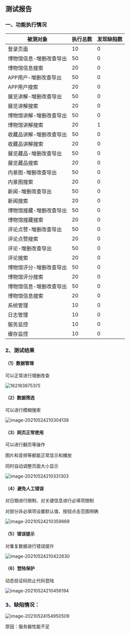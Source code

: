 ##  测试报告

### 一、功能执行情况

| 被测对象                | 执行总数 | 发现缺陷数 |
| ----------------------- | -------- | ---------- |
| 登录页面                | 10       | 0          |
| 博物馆信息-增删改查导出 | 50       | 0          |
| 博物馆信息搜索          | 20       | 0          |
| APP用户-增删改查导出    | 50       | 0          |
| APP用户搜索             | 20       | 0          |
| 展览讲解-增删改查导出   | 50       | 0          |
| 展览讲解搜索            | 20       | 0          |
| 博物馆讲解-增删改查导出 | 50       | 0          |
| 博物馆讲解搜索          | 20       | 1          |
| 收藏品讲解-增删改查导出 | 50       | 0          |
| 收藏品讲解搜索          | 20       | 0          |
| 展览藏品-增删改查导出   | 50       | 0          |
| 展览藏品搜索            | 20       | 0          |
| 内景图-增删改查导出     | 50       | 0          |
| 内景图搜索              | 20       | 0          |
| 新闻-增删改查导出       | 50       | 0          |
| 新闻搜索                | 20       | 0          |
| 博物馆搜藏-增删改查导出 | 50       | 0          |
| 博物馆搜藏搜索          | 20       | 0          |
| 评论点赞-增删改查导出   | 50       | 0          |
| 评论点赞搜索            | 20       | 0          |
| 评论-增删改查导出       | 50       | 0          |
| 评论搜索                | 20       | 0          |
| 博物馆评分-增删改查导出 | 50       | 0          |
| 博物馆评分搜索          | 20       | 0          |
| 博物馆信息-增删改查导出 | 50       | 0          |
| 博物馆信息搜索          | 20       | 0          |
| 系统管理                | 10       | 0          |
| 日志管理                | 10       | 0          |
| 服务监控                | 10       | 0          |
| 缓存监控                | 10       | 0          |

### 2、测试结果

#### （1）数据管理

可以正常进行增删改查

![1621838753(1)](http://m.qpic.cn/psc?/V12hADTt1wBLH5/ruAMsa53pVQWN7FLK88i5mNUkzSEOzUwuU5y5llSdm6sRNNVa0A.LD385jnyFxsP7CaOJBPxvVYbWX3gQS0lGsPUKwusV8p9lQRfjWG57mo!/mnull&bo=gAcPBAAAAAADB64!&rf=photolist&t=5)

#### （2）数据筛选

可以进行模糊搜索

![image-20210524210304138](http://m.qpic.cn/psc?/V12hADTt1wBLH5/ruAMsa53pVQWN7FLK88i5mNUkzSEOzUwuU5y5llSdm7p0MlIpk2wB8Ae*i5i3tW0hcY.CVdaZbxqfE28JaUBbD3.uwFckpJDGK7wF68aDC4!/mnull&bo=gAcPBAAAAAADB64!&rf=photolist&t=5)

#### （3）网页正常使用

可以进行翻页等操作

图片和音频等都能正常显示和播放

同时自动调整页面大小显示

![image-20210524210331303](http://m.qpic.cn/psc?/V12hADTt1wBLH5/ruAMsa53pVQWN7FLK88i5m.f5Fh9xaV..llT9CKm8YBC35Zi5xZIZpLrzVk3t..LzhB*XEekAuG9mNOhjuWgZ6dz.ZsgRnSvPr*wMpdphy0!/mnull&bo=8wSuAgAAAAADB3k!&rf=photolist&t=5)

#### （4）避免人工错误

对日期进行限制、对关键信息进行必填项限制

对部分非必填项设置默认值、按钮点击范围明确

![image-20210524210359869](http://m.qpic.cn/psc?/V12hADTt1wBLH5/ruAMsa53pVQWN7FLK88i5m.f5Fh9xaV..llT9CKm8YCi3SYMRgR.0NI5*r9H51MlGRB4AUSbm9M7McgsQRWkDWoIG05vTykRwwNFwQgCEto!/mnull&bo=gAcPBAAAAAADB64!&rf=photolist&t=5)

#### （5）错误提示

对重复数据进行错误提升

![image-20210524210422630](http://m.qpic.cn/psc?/V12hADTt1wBLH5/ruAMsa53pVQWN7FLK88i5m.f5Fh9xaV..llT9CKm8YCuO4b697GGgrM*gWyNlD0wctjNDasT4i9Eqaq4BdOuZUdXXeISthjlzR3iyzKPbDM!/mnull&bo=gAcPBAAAAAADB64!&rf=photolist&t=5)

#### （6）登陆保护

动态验证码防止代码登陆

![image-20210524210456194](http://m.qpic.cn/psc?/V12hADTt1wBLH5/ruAMsa53pVQWN7FLK88i5m.f5Fh9xaV..llT9CKm8YBTA896U9zv2H6ATTgrA1p0UaJXy1f1Mvcl2SxXN3egdPA1q7FN9E.eBLWyzHKlSLc!/mnull&bo=8wSuAgAAAAADB3k!&rf=photolist&t=5)

### 3、缺陷情况：

![image-20210524154950509](http://m.qpic.cn/psc?/V12hADTt1wBLH5/ruAMsa53pVQWN7FLK88i5imHLMnHknGyBovNfVkSegnLWevhRXvBVW5QJEIqOVta*9zcRIgvgTaHUua8.SaDEecVHBXfiIpPICVoZ4YlFDA!/mnull&bo=gAcPBIAHDwQDCSw!&rf=photolist&t=5)

原因：服务器性能不足
